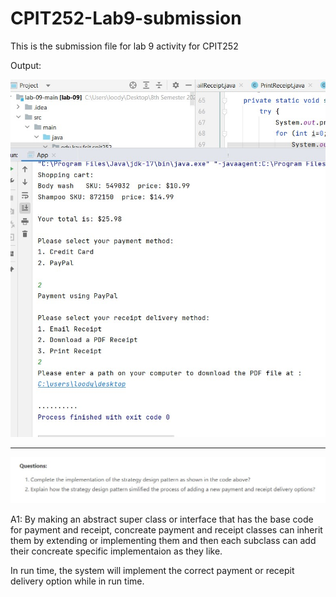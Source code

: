 # CPIT252-Lab9-submission
This is the submission file for lab 9 activity for CPIT252

Output:


![output](Output.jpg)

------------------

![output](questions.jpg)


A1: By making an abstract super class or interface that has the base code for payment and receipt, concreate payment and receipt classes can inherit them by extending or implementing them and then each subclass can add their concreate specific implementaion as they like. 

In run time, the system will implement the correct payment or recepit delivery option while in run time.
